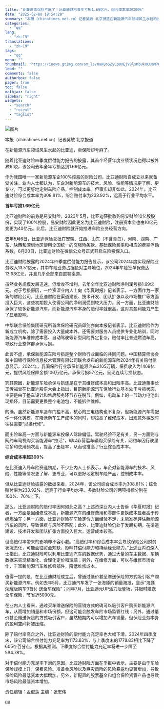 ```yaml
---
title: "比亚迪卖保险亏麻了！比亚迪财险首年亏损1.69亿元，综合成本率超300%"
date: "2025-02-08 19:54:28"
summary: "本报（chinatimes.net.cn）记者吴敏 北京报道在新能源汽车领域风生水起的比亚迪，卖保险..."
categories:
  - "qq"
lang:
  - "zh-CN"
translations:
  - "zh-CN"
tags:
  - "qq"
menu: ""
thumbnail: "https://inews.gtimg.com/om_ls/OaK8aSZyCpOVEjV9lsKbUkUCUmM7Q8zk0YfPtIG3miPYoAA_640360/0"
lead: ""
comments: false
authorbox: false
pager: true
toc: false
mathjax: false
sidebar: "right"
widgets:
  - "search"
  - "recent"
  - "taglist"
---
```


![图片](https://inews.gtimg.com/om_bt/OBzEYmmHXUSBETEBGXvYjHtEUN_YHvgJEnLgLCs7RaquAAA/641)

本报（chinatimes.net.cn）记者吴敏 北京报道

在新能源汽车领域风生水起的比亚迪，卖保险却亏麻了。

随着比亚迪财险四季度偿付能力报告的披露，其首个经营年度业绩状况也得以被外界知晓，该公司去年全年亏损达到1.69亿元。

作为我国唯一一家新能源车企100%控股的财险公司，比亚迪财险自成立以来就备受关注，业内人士都认为，车企对新能源车的技术、风险、性能等情况更了解、更专业，可以更好地定制车险产品，控制成本率。但事实却非如此，2024年，比亚迪财险综合成本率为308.81%，综合赔付率为233.92%，远高于行业平均水平。

**首年亏损1.69亿元**

比亚迪财险的前身是易安财险，2023年5月，比亚迪获批收购易安财险10亿股股份，实现了100%控股，易安财险因此更名为比亚迪财险，注册资本金也由10亿元变更为40亿元。此后，比亚迪财险就开始推进车险业务经营方向。

去年5月6日，比亚迪保险获批在安徽、江西、山东（不含青岛）、河南、湖南、广东、陕西和深圳地区使用全国统一的交强险条款、基础保险费率和相应的费率浮动系数。6月20日，比亚迪财险在微信公众号正式开启车险投保入口。

比亚迪财险披露的2024年四季度偿付能力报告显示，该公司2024年度实现保险业务收入13.51亿元，其中车险业务占据绝对主导地位，2024年车险签单保费达13.98亿元，并且几乎全部来自直销渠道。

虽然业务规模发展迅速，但增收不增利，去年全年比亚迪财险净利润亏损1.69亿元。对于亏损原因，一位资深业内人士向《华夏时报》记者表示，一方面作为一家新的财险公司，比亚迪财险在渠道建设、技术开发、团队扩张以及市场推广等方面投入巨大，这些初期投入使得公司的净利润受到较大压力。另一方面，比亚迪财险承保了较多新能源汽车，而新能源汽车本身的赔付率就很高，这对其盈利能力产生了显著影响。

中华联合保险集团研究所首席保险研究员邱剑亦向本报记者表示，比亚迪财险作为新成立机构，除了需要投入大量成本外，还需要对服务人员提供专业化培训，同时新能源汽车维修成本高、自动驾驶等新型风险界定复杂，赔付率比普通燃油车高，导致行业整体都承保亏损。

此言不虚，承保新能源车险亏损是整个财险行业面临的共同问题。中国精算师协会和中国银行保险信息技术管理有限公司联合发布的新能源车险2024年有关赔付信息显示，2024年，我国保险行业承保新能源汽车3105万辆，保费收入为1409亿元，提供风险保障金额106万亿元，承保亏损57亿元，呈现连续亏损状态。

究其原因，新能源车险承保亏损还是在于其维修成本高和出险率高。比亚迪董事长王传福曾在比亚迪股东大会上指出，目前新能源汽车保险行业基本处于亏损状态，主要是由于整车设计和售后服务环节存在脱节。例如，电动车上的一节动力电池出现损坏，目前需要更换整个电池包，不能拆件维修。

的确，虽然新能源车造车门槛不高，核心的三电结构也不复杂，但新能源汽车零配件一体化铸模，在降低新车生产成本的同时，却拉高了维修成本，出现意外事故时往往需要“以换代修”。

而出险率高一方面与新能源车投保人驾龄偏低，驾驶经验不足有关，另一方面则与网约车司机购买新能源车“拉活”，却以非营运车辆购买保险有关，网约车因行驶里程多和使用频次高，提高了出险率，从而也推高了行业综合成本率。

**综合成本率超300%**

在比亚迪入局车险赛道初期，不少业内人士都表示，车企对新能源车的技术、风险、性能等情况更了解、更专业，可以更好地定制车险产品，控制成本率。

但从比亚迪财险披露的数据来看，2024年，该公司综合成本率为308.81%；综合赔付率为233.92%，远高于行业平均水平。多数财险公司的两项指标分别在100%、70%上下。

那么，比亚迪财险的赔付率因何如此之高？上述资深业内人士告诉《华夏时报》记者，一方面是因维修成本高，新能源汽车的维修费用和零部件更换成本显著高于传统燃油车；另一方面，比亚迪财险在车险定价方面经验不足，未能准确评估新能源汽车的风险，导致保费与风险不匹配；此外，比亚迪财险仍处于发展初期，在渠道建设、技术开发和团队扩张方面投入巨大，运营成本较高。

但高赔付率带来的影响却不容小觑。“高赔付率和综合成本率会导致保险公司财务状况恶化，可能面临资金短缺，影响其偿付能力和持续经营能力。”上述业内资深人士指出，比亚迪财险可以利用比亚迪汽车的数据优势，通过大量的车主数据、车辆数据来实现精准化、合理化定价和理赔；另外，在维修方面，可以与维修市场合作，丰富新能源汽车维修零部件，降低维修成本。

值得一提的是，在比亚迪财险成立后，曾通过低价甚至赠送保险的方式吸引客户购买新能源汽车。例如去年5月，比亚迪汽车发了一张海豚的销量海报，显示“海豚荣耀版购车0首付 送全车保险”；同年7月，比亚迪元UP活力版登场，并限时赠送全车保险，节省近5000元。

在业内人士看来，通过买车赠送保险的营销方式的确可以吸引客户购买新能源汽车，从而增加销量和市场份额。但这可能会触发车险市场监管红线；另外，通过低价甚至赠送保险的方式吸引客户，虽然短期内可以增加汽车销量，但保险业务本身的盈利空间将被压缩。

除了赔付率高企之外，比亚迪财险的偿付能力充足率也大幅下滑。2024年四季度末，该公司综合偿付能力充足率为1173.83%，与上季度末的1778.83相比下降了605个百分点。根据其预测，下季度综合偿付能力充足率将进一步降至594.78%。

对于偿付能力充足率下滑的原因，比亚迪财险方面在季报中表示，主要是由于车险保险规模上升，保费风险、准备金风险以及巨灾风险的风险暴露均显著增加，导致保险风险最低资本大幅增加。另外，新配置的股票基金和组合保险资管产品也导致市场风险最低资本增加。

责任编辑：孟俊莲 主编：张志伟

[qq](https://new.qq.com/rain/a/20250208A07URK00)
